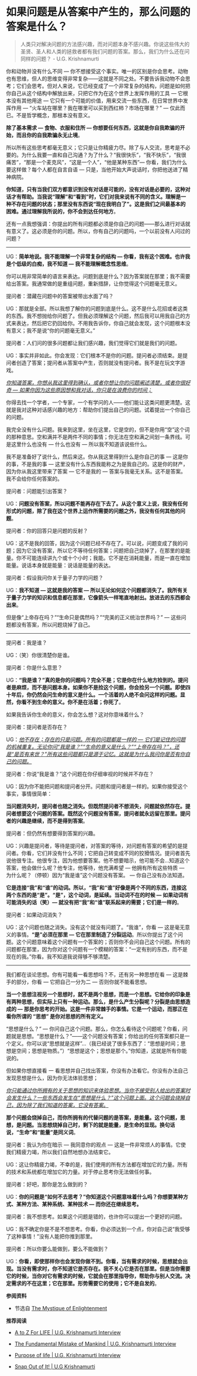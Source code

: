 # 如果问题是从答案中产生的，那么问题的答案是什么？


<!-- 如果你不想要这个世界上的任何东西，就不会有思想，这并不意味着思想不存在。   - U.G. Krishnamurti，《独立的勇气》 -->

> 人类只对解决问题的方法感兴趣，而对问题本身不感兴趣。你说这些伟大的圣贤、圣人和人类的拯救者都有我们问题的答案。那么，我们为什么还在问同样的问题？           - U.G. Krishnamurti

你和动物并没有什么不同 — 你不想接受这个事实。唯一的区别是你会思考。动物也有思维，但人的思维变得非常复杂——这就是不同之处。不要告诉我动物不会思考；它们会思考。但对人来说，它已经变成了一个非常复杂的结构，问题是如何把你自己从这个结构中解放出来，只把它作为在这个世界上发挥作用的工具 — 它根本没有其他用途 — 它只有一个可能的价值，用来交流一些东西，在日常世界中发挥作用 — “火车站在哪里？我在哪里可以买到西红柿？市场在哪里？” — 仅此而已。不是哲学概念，那根本没有意义。

**除了基本需求 — 食物、衣服和住所 — 你想要任何东西，这就是你自我欺骗的开始，而且你的自我欺骗永无止境**。

所以所有这些思考都毫无意义；它只是让你精疲力尽。除了与人交流，思考是不必要的。为什么我要一直和自己沟通？为了什么？“我很快乐”，“我不快乐”，“我很痛苦”，“那是一个麦克风”，“这是一个人”，“他是某种东西”— 你看，我们为什么要这样做？每个人都在自言自语 — 只是，当他开始大声说话时，你把他送进了精神病院。

**你知道，只有当我们双方都意识到没有对话是可能的，没有对话是必要的，这种对话才有帮助。当我说“理解”和“看到”时，它们对我来说有不同的含义。理解是一种不存在问题的状态；那里没有东西说“现在我明白了”。这是我们之间最基本的困难。通过理解我所说的，你不会到达任何地方**。

还有一点我想强调：你提出的所有问题都必须是你自己的问题——那么进行对话就有意义了。这必须是你的问题。所以，你有自己的问题吗，一个以前没有人问过的问题？

---

UG：**简单地说。我不能理解一个非常复杂的结构 — 你看，我有这个困难。也许我是个低级的白痴，我不知道 — 我不能理解概念性思维**。

你可以用非常简单的语言来表达。问题到底是什么？因为答案就在那里；我不需要给出答案。我通常做的是重组问题，重新措辞，让你觉得这个问题毫无意义。

提问者：潜藏在问题中的答案被带出水面了吗？

UG：那就是全部。所以我想了解你的问题到底是什么。这不是什么花招或者这类的东西。我不想抛给你问题了。但我必须理解这个问题，然后我可以用我自己的方式来表达，然后把它扔回给你。不用我告诉你，你自己就会发现，这个问题根本没有意义；我不是说“你的问题毫无意义。”

提问者：人们问的很多问题都让我们感兴趣，我们觉得它们就是我们的问题。

UG：事实并非如此。你会发现：它们根本不是你的问题。提问者必须结束。是提问者创造了答案；提问者从答案中产生，否则就没有提问者。我不是在玩文字游戏。

[*你知道答案，你想从我这里得到确认，或者你想让你的问题阐述清楚，或者你很好奇 — 如果你因为这些原因想和我对话，你只是在浪费你的时间；*]()

你得去找一个学者，一个专家，一个有学问的人——他们能让这类问题更清楚。这就是我对这种对话感兴趣的地方：帮助你们提出自己的问题。试着提出一个你自己的问题。

<!-- 知道什么是存在的是不可能的。这总是与你想成为什么有关。There Is No "How". Devastating words of U.G. Krishnamurti.   - U.G. Krishnamurti，《独立的勇气》 -->

我完全没有什么问题。我来到这里，坐在这里，它是空的，但不是你用“空”这个词的那种意思。空和满并不是两件不同的事情；你无法在空和满之间划一条界线。可是这里什么也没有 — 什么也没有 — 所以我不知道该说些什么。

我不是准备好了说什么，然后来这。你从我这里得到什么是你自己的事 — 这是你的事，不是我的事 — 这里没有什么东西我能称之为是我自己的。这是你的财产，因为你从我这里带来了答案 — 它不是我的 — 答案与我毫无关系。这不是答案。我不会给你任何答案的。

提问者：问题能引出答案？

UG：**问题没有答案，所以问题不能再存在下去了。从这个意义上说，我没有任何形式的问题，除了我在这个世界上运作所需要的问题之外，我没有任何其他的问题**。

提问者：你的回答只是问题的反射？

UG：这不是我的回答，因为这个问题已经不存在了。可以说，问题变成了我的问题；因为它没有答案，所以它不等待任何答案；问题把自己烧掉了，在那里的是能量。你不可能连续讲九个或十个小时；我能。它不是在消耗能量，而是一直在增加能量。说话本身就是能量：说话是能量的表达。

提问者：假设我问你关于量子力学的问题？

UG：**我不知道 — 这就是我的答案 — 所以无论如何这个问题都消失了。我所有关于量子力学的知识和信息都在那里，它像箭头一样笔直地射出。放进去的东西都会出来**。

但是像“上帝存在吗？”“生命只是偶然吗？”“完美的正义统治世界吗？” — 这些问题都没有答案，所以问题烧掉了自己。

---

提问者：我是谁？

UG：（笑）你很清楚你是谁。

提问者：你是什么意思？

UG：**“我是谁？”真的是你的问题吗？完全不是；它是你在什么地方捡到的。提问者是麻烦，而不是问题本身。如果你不是捡这个问题，你会捡另一个问题。即使四十年后，你仍然会问生命的意义是什么。一个活着的人绝不会问这样的问题。显然，你看不到生命的意义。你不是在活着；你死了**。

如果我告诉你生命的意义，你会怎么想？这对你意味着什么？

提问者：提问者是否存在？

UG：[*他不存在；存在的只是问题。所有的问题都是一样的 — 它们是记住的问题的机械重复。无论你问“我是谁？”“生命的意义是什么？”“上帝存在吗？”，还是“是否有来世？”所有这些问题都只是源于记忆。这就是为什么我问你是否有你自己的问题。*]()

提问者：你说“我是谁？”这个问题在你仔细审视的时候并不存在？

UG：因为你不能把问题和提问者分开。问题和提问者是一样的。如果你接受这个事实，事情很简单：

**当问题消失时，提问者也随之消失。但既然提问者不想消失，问题就依然存在。提问者想要这个问题的答案。既然这个问题没有答案，提问者就永远留在那里。提问者的兴趣是继续，而不是得到答案**。

提问者：但仍然有想要得到答案的兴趣。

UG：兴趣是提问者，等待是提问者，对答案的等待，对问题有答案的希望的是提问者。你看，它们并没有什么不同；它把自己转变成不同的狡猾情况。提问者首先说他很专注。他很专注，因为他想要答案。他不想要暗示，他可能不会…知道这个答案，他会做什么呢？他专注，他等待，他充满希望 — 他拥有所有这些特质 — 为什么呢？（停顿）因为“我是谁”这个问题没有答案。 — 你自己没有办法知道。

**它是连接“我”和“谁”的动词。所以，“我”和“谁”好像是两个不同的东西，连接这两个东西的是“是”。“是”，这个动词，是延续。当动词不在的时候 — 如果动词有可能消失的话（笑）— 就没有把“我”和“谁”联系起来的需要；它们是一样的**。

提问者：如果动词消失？

UG：这个问题也随之消失。没有这个就没有问题了。“我谁”，你看 — 这是毫无意义的事情。**“是”必须在那里 — 它在那里制造了分裂运动**。所以你提出了这个问题。这个问题意味着这个问题有一个答案的；否则你不会问自己这个问题。所有的问题都在那里，因为你对这个问题有一个模糊的答案：“一定有别的东西，而不是现在的我。”你看。我不知道我说得够不够清楚。

---

我们都在谈论思想。你有可能看一看思想吗？不，还有另一种思想在看 — 这是棘手的部分，你看 — 它把自己一分为二 — 否则你就不能看思想。

**当一个思想注视另一个思想时，就不是两个思想，而是一个思想。它给你的印象是有两种思想，但实际上只有一种运动。那么，是什么产生分裂呢？分裂是由思想造成的 — 那是你思考的开始。这是一件非常棘手的事情。它是一个运动，而那正在看你所谓的 “思想” 是你对思想的所有定义。**

“思想是什么？” — 你问自己这个问题。那么，你怎么看待这个问题呢？你看，问题就是思想。“思想是什么？”——这个问题没有答案；你给出的任何答案都只是一个定义。你可以说“思想就是这样”…（我已经说了很多东西了：“思想是时间；思想是空间；思想是物质。”）“思想是这个；思想是那个。”你知道，这就是所有你能说的。

但如果你想直接看 一 看思想并自己找出答案，你没有办法看它。你没有办法自己发现思想是什么，因为你无法体验思想；

[*你只能通过你所拥有的关于思想的知识来体验思想。当你不接受别人给出的答案时会发生什么？一些东西会发生在“思想是什么？”这个问题上面。这个问题会烧掉自己，因为除了我们知道的答案，它没有答案。*]() 

**那个问题会烧掉自己，而你所拥有的代替问题的是答案，是能量。这个问题，思想，是问题。当思想烧掉自己时，剩下的就是能量，是生命的显现。换句话说，“生命”和“能量”是同义词**。

提问者：我认为你在暗示 — 我同意你的观点 — 这是一件非常烦人的事情。它使我们精疲力竭，所以我们自然地想办法结束它。

UG：这让你精疲力竭，不幸的是，我们使用的所有方法都在增加它的力量。所有的技术和系统都在增加它的力量。对于停止思考你无法做任何事。

提问者：好吧，那你是怎么做到的？

UG：**你的问题是“如何不去思考？”你知道这个问题意味着什么吗？你想要某种方式、某种方法、某种系统、某种技术 — 而你还在继续思考。**

提问者：我不想思考。如果这个问题是错的，也许你可以提出一个更好的问题。

UG：我不确定你是不是不想思考。你看，你必须达到一个点，你对自己说“我受够了这种事情！”没有人能把你推到那里。

提问者：所以你要么能做到，要么不能做到？

UG：**你看，即使那样你也会发现你做不到。你看，当有需求的时候，思想就会出现。当没有需求时，你不知道它是否存在。我不关心它是否在那里。但是当你需要它的时候，当你对它有需求的时候，它就会在那里指导你，帮助你与别人交流。决定需求的不在这里；它在那里。形势需要它的使用；它不是自发的**。


**参阅资料**

- 节选自 [The Mystique of Enlightenment](https://www.holybooks.com/wp-content/uploads/U.G.-Krishnamurti-The-Mystique-of-Enlightenment.pdf)

**推荐阅读**

<!-- 如果这个世界上有艺术家的话，他永远不会破坏任何东西，因为如果他试图摧毁周围的世界，他也是在摧毁自己。 -->

- [A to Z For LIFE | U.G. Krishnamurti Interview](https://www.youtube.com/watch?v=tVcgekmpQ64)

<!-- ……但同时我也知道，这种想法本质上是功能性的，它无法帮助我实现我无法实现的事情。 -->

- [The Fundamental Mistake of Mankind | U.G. Krishnamurti Interview](https://www.youtube.com/watch?v=bBTzL2WQ5OI)

<!-- 这个（信仰的）结构感兴趣的是保护传统，但是这个（新人）感兴趣的是打破传统的累积性质 - 不是维持传统，而是打破传统。在你体内运作的倾听机制就是传统 — 它通过倾听的过程，自我强化，自我增强。这就是为什么我说从我嘴里发出的声音和狗的吠叫、豺的嚎叫、猫的喧闹声没什么不同。  - U.G. Krishnamurti，《独立的勇气》  -->

- [Purpose of life | U.G. Krishnamurti Interview](https://www.youtube.com/watch?v=p6qgSApgVhQ)

<!-- - [What is The Purpose of Human Life? | UG Krishnamurti Interview](https://www.youtube.com/watch?v=-UrLWN0HAgE) -->

- [Snap Out of It! | U.G Krishnamurti](https://www.youtube.com/watch?v=1exoQ3W-6E4)

<!-- - [You Are Just Like a Parrot | U.G. Krishnamurti](https://www.youtube.com/watch?v=0giYl6bi7Os) -->
